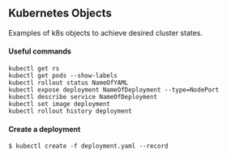 ## Kubernetes Objects
Examples of k8s objects to achieve desired cluster states.

#### Useful commands
```kubectl get rs``` <br />
```kubectl get pods --show-labels```<br />
```kubectl rollout status NameOfYAML```<br />
```kubectl expose deployment NameOfDeployment --type=NodePort``` <br />
```kubectl describe service NameOfDeployment```<br />
```kubectl set image deployment```<br />
```kubectl rollout history deployment```

#### Create a deployment
```$ kubectl create -f deployment.yaml --record```
